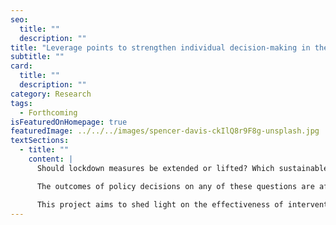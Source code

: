 ```yaml
---
seo:
  title: ""
  description: ""
title: "Leverage points to strengthen individual decision-making in the face of complexity"
subtitle: ""
card:
  title: ""
  description: ""
category: Research
tags:
  - Forthcoming
isFeaturedOnHomepage: true
featuredImage: ../../../images/spencer-davis-ckIlQ8r9F8g-unsplash.jpg
textSections:
  - title: ""
    content: |
      Should lockdown measures be extended or lifted? Which sustainable transportation technology should be subsidized today to be most likely to power vehicles in 30 years? 

      The outcomes of policy decisions on any of these questions are affected by a myriad of factors - many of which are not in the control of policy-makers. This presents policy-makers tasked with these decisions with a high degree of uncertainty. To make matters worse, policy issues can evolve quickly and in unexpected ways, as the COVID-19 pandemic has shown. Dealing with complex issues, thus, requires policy-makers to maintain a high level of focus and flexibility to carefully decide on the most appropriate course of action and adapt their decisions as issues evolve. 

      This project aims to shed light on the effectiveness of interventions to improve an individual’s capacity for the type of conscious awareness that is required to maintain a high level of reflection even when acting quickly: computer-based cognitive training. While the literature on such programs is almost two decades old, important questions regarding their effectiveness remain - despite the publication of several meta-analyses. By conducting an umbrella review of existing meta-analysis, we provide an accessible overview of the findings and consolidate empirical analyses on the factors that might drive incongruencies. As a result, this project enables institutions to make more informed judgements on whether cognitive training is a suitable tool to support policy-makers in their difficult job.
---
```

